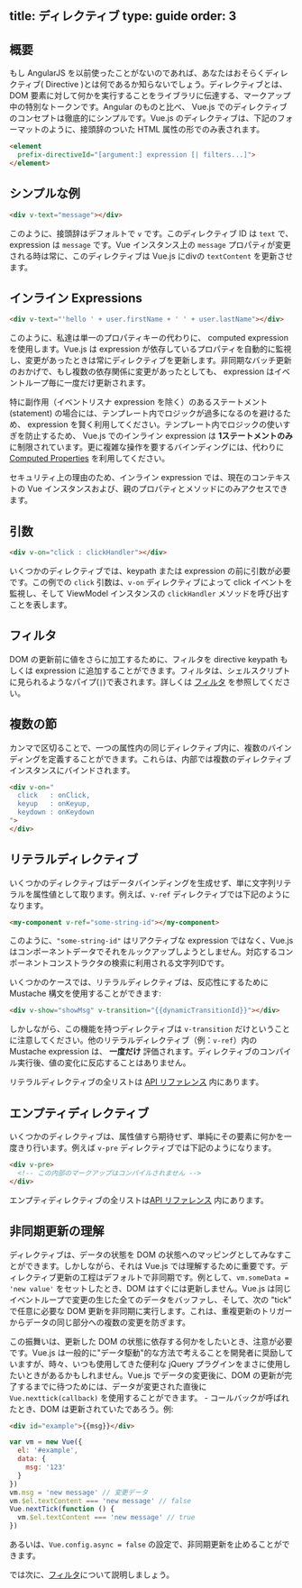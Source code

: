title: ディレクティブ
type: guide
order: 3
---

## 概要

もし AngularJS を以前使ったことがないのであれば、あなたはおそらくディレクティブ( Directive )とは何であるか知らないでしょう。ディレクティブとは、 DOM 要素に対して何かを実行することをライブラリに伝達する、マークアップ中の特別なトークンです。Angular のものと比べ、 Vue.js でのディレクティブのコンセプトは徹底的にシンプルです。Vue.js のディレクティブは、下記のフォーマットのように、接頭辞のついた HTML 属性の形でのみ表されます。

``` html
<element
  prefix-directiveId="[argument:] expression [| filters...]">
</element>
```

## シンプルな例

``` html
<div v-text="message"></div>
```

このように、接頭辞はデフォルトで `v` です。このディレクティブ ID は `text` で、expression は `message` です。Vue インスタンス上の `message` プロパティが変更される時は常に、このディレクティブは Vue.js にdivの `textContent` を更新させます。

## インライン Expressions

``` html
<div v-text="'hello ' + user.firstName + ' ' + user.lastName"></div>
```

このように、私達は単一のプロパティキーの代わりに、 computed expression を使用します。Vue.js は expression が依存しているプロパティを自動的に監視し、変更があったときは常にディレクティブを更新します。非同期なバッチ更新のおかげで、もし複数の依存関係に変更があったとしても、 expression はイベントループ毎に一度だけ更新されます。

特に副作用（イベントリスナ expression を除く）のあるステートメント (statement) の場合には、テンプレート内でロジックが過多になるのを避けるため、 expression を賢く利用してください。テンプレート内でロジックの使いすぎを防止するため、 Vue.js でのインライン expression は **1ステートメントのみ** に制限されています。更に複雑な操作を要するバインディングには、代わりに　[Computed Properties](/guide/computed.html) を利用してください。

<p class="tip">セキュリティ上の理由のため、インライン expression では、現在のコンテキストの Vue インスタンスおよび、親のプロパティとメソッドにのみアクセスできます。</p>

## 引数

``` html
<div v-on="click : clickHandler"></div>
```

いくつかのディレクティブでは、keypath または expression の前に引数が必要です。この例での `click` 引数は、`v-on` ディレクティブによって click イベントを監視し、そして ViewModel インスタンスの `clickHandler` メソッドを呼び出すことを表します。

## フィルタ

DOM の更新前に値をさらに加工するために、フィルタを directive keypath もしくは expression に追加することができます。フィルタは、シェルスクリプトに見られるようなパイプ(`|`)で表されます。詳しくは [フィルタ](/guide/filters.html) を参照してください。

## 複数の節
カンマで区切ることで、一つの属性内の同じディレクティブ内に、複数のバインディングを定義することができます。これらは、内部では複数のディレクティブインスタンスにバインドされます。

``` html
<div v-on="
  click   : onClick,
  keyup   : onKeyup,
  keydown : onKeydown
">
</div>
```

## リテラルディレクティブ

いくつかのディレクティブはデータバインディングを生成せず、単に文字列リテラルを属性値として取ります。例えば、`v-ref` ディレクティブでは下記のようになります。

``` html
<my-component v-ref="some-string-id"></my-component>
```

このように、`"some-string-id"` はリアクティブな expression ではなく、Vue.js はコンポーネントデータでそれをルックアップしようとしません。対応するコンポーネントコンストラクタの検索に利用される文字列IDです。

いくつかのケースでは、リテラルディレクティブは、反応性にするために Mustache 構文を使用することができます:

``` html
<div v-show="showMsg" v-transition="{{dynamicTransitionId}}"></div>
```

しかしながら、この機能を持つディレクティブは `v-transition` だけということに注意してください。他のリテラルディレクティブ（例：`v-ref`）内の Mustache expression は、 **一度だけ** 評価されます。ディレクティブのコンパイル実行後、値の変化に反応することはありません。

リテラルディレクティブの全リストは [API リファレンス](/api/directives.html#リテラルディレクティブ) 内にあります。

## エンプティディレクティブ

いくつかのディレクティブは、属性値すら期待せず、単純にその要素に何かを一度きり行います。例えば `v-pre` ディレクティブでは下記のようになります。

``` html
<div v-pre>
  <!-- この内部のマークアップはコンパイルされません -->
</div>
```

エンプティディレクティブの全リストは[API リファレンス](/api/directives.html#エンプティディレクティブ) 内にあります。

## 非同期更新の理解

ディレクティブは、データの状態を DOM の状態へのマッピングとしてみなすことができます。しかしながら、それは Vue.js では理解するために重要です。ディレクティブ更新の工程はデフォルトで非同期です。例として、`vm.someData = 'new value'` をセットしたとき、DOM はすぐには更新しません。Vue.js は同じイベントループで変更の生じた全てのデータをバッファし、そして、次の "tick" で任意に必要な DOM 更新を非同期に実行します。これは、重複更新のトリガーからデータの同じ部分への複数の変更を防ぎます。

この振舞いは、更新した DOM の状態に依存する何かをしたいとき、注意が必要です。Vue.js は一般的に"データ駆動"的な方法で考えることを開発者に奨励していますが、時々、いつも使用してきた便利な jQuery プラグインをまさに使用したいときがあるかもしれません。Vue.js でデータの変更後に、DOM の更新が完了するまでに待つためには、データが変更された直後に `Vue.nexttick(callback)` を使用することができます。 -  コールバックが呼ばれたとき、DOM は更新されていたであろう。例:

``` html
<div id="example">{{msg}}</div>
```

``` js
var vm = new Vue({
  el: '#example',
  data: {
    msg: '123'
  }
})
vm.msg = 'new message' // 変更データ
vm.$el.textContent === 'new message' // false
Vue.nextTick(function () {
  vm.$el.textContent === 'new message' // true
})
```

あるいは、`Vue.config.async = false` の設定で、非同期更新を止めることができます。

では次に、[フィルタ](/guide/filters.html)について説明しましょう。
